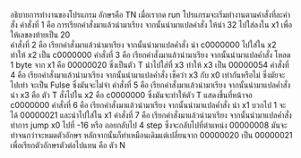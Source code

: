 อธิบายการทำงานของโปรแกรม
อักษรคือ TN
เมื่อเรากด run โปรแกรมจะเริ่มทำงานตามคำสั่งที่ละคำสั่ง
คำสั่งที่ 1 คือ การเรียกคำสั่งมาแล้วนำมาเรียง จากนั้นนำมาแปลคำสั่ง   ให้นำ 32 ไปใส่ลงใน x1 เพื่อให้เลขลงท้ายเป็น 20  
คำสั่งที่ 2 คือ เรียกคำสั่งมาแล้วนำมาเรียง จากนั้นนำมาแปลค่ำสั่ง นำ c0000000 ไปใส่ใน x2 ทำให้ x2 เป็น c0000000
คำสั่งที่ 3 คือ เรียกคำสั่งมาแล้วนำมาเรียง จากนั้นนำมาแปลค่ำสั่ง โหลด 1 byte จาก x1 คือ 00000020 ซึ่งเป็นตัว T นำไปใส่ที่ x3 ทำให้ x3 เป็น 00000054
คำสั่งที่ 4 คือ เรียกคำสั่งมาแล้วนำมาเรียง จากนั้นนำมาแปลค่ำสั่ง เช็คว่า x3 กับ x0 เท่ากันหรือไม่ ซึ่งมัยจะไปเท่า จะเป็น Fulse ซึ่งมันจะไม่จำ
คำสั่งที่ 5 คือ เรียกคำสั่งมาแล้วนำมาเรียง จากนั้นนำมาแปลค่ำสั่ง นำ x3 คือ ตัว T สั่งไปใน x2 คือ c0000000 ซึ่งมันจะทำให้ตัว T แสดงขึ้นที่หน้าจอ c0000000
คำสั่งที่ 6 คือ เรียกคำสั่งมาแล้วนำมาเรียง จากนั้นนำมาแปลค่ำสั่ง นำ x1 บวกไป 1 จะได้ 00000021 และนำไปใส่ใน x1
คำสั่งที่ 7 คือ เรียกคำสั่งมาแล้วนำมาเรียง จากนั้นนำมาแปลค่ำสั่ง ทำการ jump x0 ไปที่ -16 หรือ ถอยกลับไป 4 step ซึ่งจะกลับไปที่ตำแหน่ง 00000008 มันจะทำจนกว่าจะหมดตัวอักษร
หลักจากนั้นก็ทำเหมือนเดิมแต่เปลี่ยนจาก 00000020 เป็น 00000021 เพื่อเรียกตัวอักษรตัวต่อไปแทน คือ ตัว N
